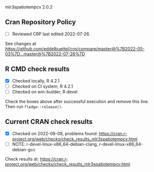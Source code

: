 mlr3spatiotempcv 2.0.2

## Cran Repository Policy

- [ ] Reviewed CRP last edited 2022-07-26.

See changes at https://github.com/eddelbuettel/crp/compare/master@%7B2022-05-03%7D...master@%7B2022-07-26%7D

## R CMD check results

- [x] Checked locally, R 4.2.1
- [ ] Checked on CI system, R 4.2.1
- [ ] Checked on win-builder, R devel

Check the boxes above after successful execution and remove this line. Then run `fledge::release()`.

## Current CRAN check results

- [x] Checked on 2022-08-08, problems found: https://cran.r-project.org/web/checks/check_results_mlr3spatiotempcv.html
- [ ] NOTE: r-devel-linux-x86_64-debian-clang, r-devel-linux-x86_64-debian-gcc

Check results at: https://cran.r-project.org/web/checks/check_results_mlr3spatiotempcv.html

